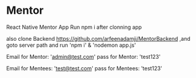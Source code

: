 # Mentor
React Native Mentor App
Run npm i after clonning app

also clone Backend https://github.com/arfeenadamji/MentorBackend ,and goto server path and run 'npm i' & 'nodemon app.js'

Email for Mentor: 'admin@test.com'
pass for Mentor: 'test123'

Email for Mentees: 'test@test.com'
pass for Mentees: 'test123'
